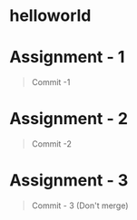 # helloworld

# Assignment - 1
  > Commit -1

# Assignment - 2
  > Commit -2

# Assignment - 3
  > Commit - 3 (Don't merge)
